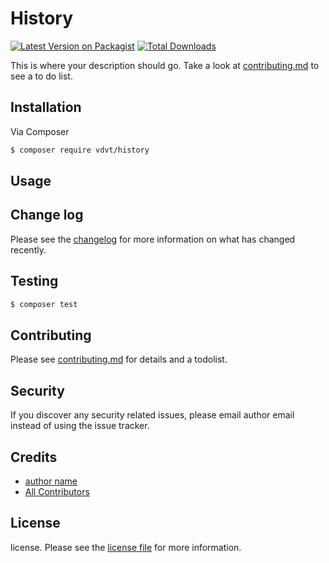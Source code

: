 # History

[![Latest Version on Packagist][ico-version]][link-packagist]
[![Total Downloads][ico-downloads]][link-downloads]

This is where your description should go. Take a look at [contributing.md](contributing.md) to see a to do list.

## Installation

Via Composer

``` bash
$ composer require vdvt/history
```

## Usage

## Change log

Please see the [changelog](changelog.md) for more information on what has changed recently.

## Testing

``` bash
$ composer test
```

## Contributing

Please see [contributing.md](contributing.md) for details and a todolist.

## Security

If you discover any security related issues, please email author email instead of using the issue tracker.

## Credits

- [author name][link-author]
- [All Contributors][link-contributors]

## License

license. Please see the [license file](license.md) for more information.

[ico-version]: https://img.shields.io/packagist/v/vdvt/history.svg?style=flat-square
[ico-downloads]: https://img.shields.io/packagist/dt/vdvt/history.svg?style=flat-square
[ico-travis]: https://img.shields.io/travis/vdvt/history/master.svg?style=flat-square
[ico-styleci]: https://styleci.io/repos/12345678/shield

[link-packagist]: https://packagist.org/packages/vdvt/history
[link-downloads]: https://packagist.org/packages/vdvt/history
[link-travis]: https://travis-ci.org/vdvt/history
[link-styleci]: https://styleci.io/repos/12345678
[link-author]: https://github.com/vdvt
[link-contributors]: ../../contributors
